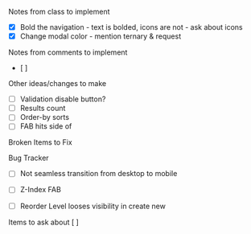 Notes from class to implement
 - [x] Bold the navigation - text is bolded, icons are not - ask about icons
 - [x] Change modal color - mention ternary & request

Notes from comments to implement
- [ ] 

Other ideas/changes to make
- [ ] Validation disable button?
- [ ] Results count
- [ ] Order-by sorts
- [ ] FAB hits side of 

Broken Items to Fix

Bug Tracker
- [ ] Not seamless transition from desktop to mobile
- [ ] Z-Index FAB
- [ ] Reorder Level looses visibility in create new


Items to ask about
[ ]  
